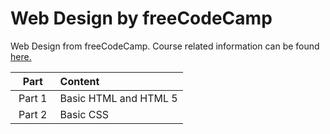 # Web Design by freeCodeCamp
Web Design from freeCodeCamp. Course related information can be found [here.](https://www.freecodecamp.org/learn)

|⠀Part⠀ | Content |
| :---:  | :---  |
| Part 1 | Basic HTML and HTML 5 |
| Part 2 | Basic CSS |
